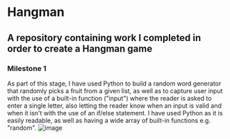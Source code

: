 # Hangman

## A repository containing work I completed in order to create a Hangman game

### Milestone 1

As part of this stage, I have used Python to build a random word generator that randomly picks a fruit from a given list, as well as to capture user input with the use of a built-in function ("input") where the reader is asked to enter a single letter, also letting the reader know when an input is valid and when it isn't with the use of an if/else statement. I have used Python as it is easily readable, as well as having a wide array of built-in functions e.g. "random".
![image](https://user-images.githubusercontent.com/67421468/192967349-b42f6f64-57fe-4a8d-b10c-510f2a1e330e.png)

